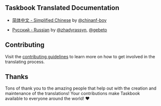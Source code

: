 ## Taskbook Translated Documentation

- [简体中文 - Simplified Chinese](https://github.com/klauscfhq/taskbook/blob/master/docs/readme.ZH.md) by [@chinanf-boy](https://github.com/chinanf-boy)

- [Русский - Russian](https://github.com/klauscfhq/taskbook/blob/master/docs/readme.RU.md) by [@zhadyrassyn](https://github.com/zhadyrassyn), [@gebeto](https://github.com/gebeto)

## Contributing

Visit the [contributing guidelines](https://github.com/klauscfhq/taskbook/blob/master/contributing.md#translating-documentation) to learn more on how to get involved in the translating process.

## Thanks

Tons of thank you to the amazing people that help out with the creation and maintenance of the translations! Your contributions make Taskbook available to everyone around the world! ❤️

